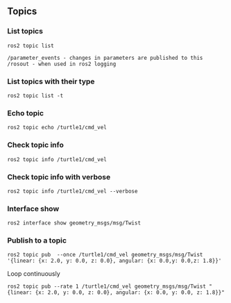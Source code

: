
<!-- Topics -->
## Topics

<!-- list topics -->
### List topics
`ros2 topic list`

```
/parameter_events - changes in parameters are published to this
/rosout - when used in ros2 logging
```

<!-- list topics with their type -->
### List topics with their type
`ros2 topic list -t`

<!-- echo topic -->
### Echo topic
`ros2 topic echo /turtle1/cmd_vel`

<!-- check topic info -->
### Check topic info
`ros2 topic info /turtle1/cmd_vel`

<!-- check topic info with verbose -->
### Check topic info with verbose
`ros2 topic info /turtle1/cmd_vel --verbose`

<!-- interface show -->
### Interface show
`ros2 interface show geometry_msgs/msg/Twist`

<!-- publish to a topic -->
### Publish to a topic
`ros2 topic pub  --once /turtle1/cmd_vel geometry_msgs/msg/Twist '{linear: {x: 2.0, y: 0.0, z: 0.0}, angular: {x: 0.0,y: 0.0,z: 1.8}}'`

Loop continuously

`ros2 topic pub --rate 1 /turtle1/cmd_vel geometry_msgs/msg/Twist "{linear: {x: 2.0, y: 0.0, z: 0.0}, angular: {x: 0.0, y: 0.0, z: 1.8}}"`
